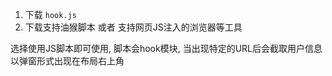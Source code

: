 1. 下载 `hook.js`
2. 下载支持油猴脚本 或者 支持网页JS注入的浏览器等工具

选择使用JS脚本即可使用, 脚本会hook模块, 当出现特定的URL后会截取用户信息以弹窗形式出现在布局右上角
